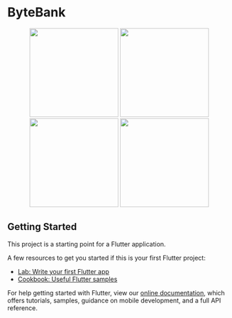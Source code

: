 # ByteBank

<p align="center">
  <img src="http://upload-gifs.s3-sa-east-1.amazonaws.com/b00af167-4d08-4a53-9db0-63a1cbeaea59_Screenshot_1590862221.png" width="200">
  <img src="http://upload-gifs.s3-sa-east-1.amazonaws.com/862f686c-9f03-476e-85a1-168e2fa68f6f_Screenshot_1590862299.png" width="200">
  <img src="http://upload-gifs.s3-sa-east-1.amazonaws.com/b0269d28-d9aa-4e10-83c6-f140554dfc97_Screenshot_1590862352.png" width="200">
  <img src="http://upload-gifs.s3-sa-east-1.amazonaws.com/55986e85-6ea4-468d-9e05-d433dec4e245_Screenshot_1590862647.png" width="200">
</p>

## Getting Started

This project is a starting point for a Flutter application.

A few resources to get you started if this is your first Flutter project:

- [Lab: Write your first Flutter app](https://flutter.dev/docs/get-started/codelab)
- [Cookbook: Useful Flutter samples](https://flutter.dev/docs/cookbook)

For help getting started with Flutter, view our
[online documentation](https://flutter.dev/docs), which offers tutorials,
samples, guidance on mobile development, and a full API reference.
